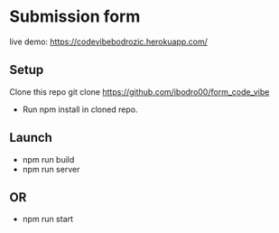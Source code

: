 # **Submission form**

live demo: 
https://codevibebodrozic.herokuapp.com/

## **Setup**
Clone this repo git clone https://github.com/ibodro00/form_code_vibe
- Run npm install in cloned repo.

## **Launch**
- npm run build
- npm run server

## **OR**
- npm run start